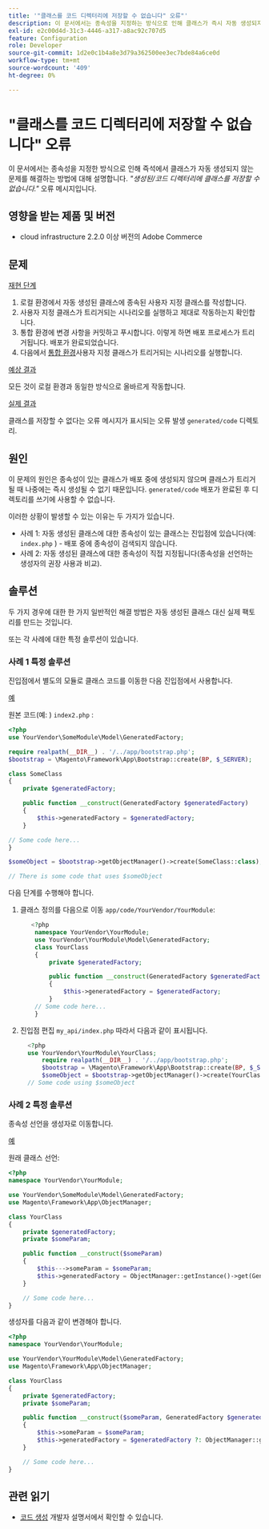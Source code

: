 ```yaml
---
title: '"클래스를 코드 디렉터리에 저장할 수 없습니다" 오류"'
description: 이 문서에서는 종속성을 지정하는 방식으로 인해 클래스가 즉시 자동 생성되지 않고 *"클래스가 생성된/코드 디렉터리에 저장될 수 없음"* 오류 메시지가 표시되는 문제를 해결하는 방법에 대해 설명합니다.
exl-id: e2c00d4d-31c3-4446-a317-a8ac92c707d5
feature: Configuration
role: Developer
source-git-commit: 1d2e0c1b4a8e3d79a362500ee3ec7bde84a6ce0d
workflow-type: tm+mt
source-wordcount: '409'
ht-degree: 0%

---
```


# &quot;클래스를 코드 디렉터리에 저장할 수 없습니다&quot; 오류

이 문서에서는 종속성을 지정한 방식으로 인해 즉석에서 클래스가 자동 생성되지 않는 문제를 해결하는 방법에 대해 설명합니다. *&quot;생성된/코드 디렉터리에 클래스를 저장할 수 없습니다.&quot;* 오류 메시지입니다.

## 영향을 받는 제품 및 버전

* cloud infrastructure 2.2.0 이상 버전의 Adobe Commerce

## 문제

<u>재현 단계</u>

1. 로컬 환경에서 자동 생성된 클래스에 종속된 사용자 지정 클래스를 작성합니다.
1. 사용자 지정 클래스가 트리거되는 시나리오를 실행하고 제대로 작동하는지 확인합니다.
1. 통합 환경에 변경 사항을 커밋하고 푸시합니다. 이렇게 하면 배포 프로세스가 트리거됩니다. 배포가 완료되었습니다.
1. 다음에서 [통합 환경](/help/announcements/adobe-commerce-announcements/integration-environment-enhancement-request-pro-and-starter.md)사용자 지정 클래스가 트리거되는 시나리오를 실행합니다.

<u>예상 결과</u>

모든 것이 로컬 환경과 동일한 방식으로 올바르게 작동합니다.

<u>실제 결과</u>

클래스를 저장할 수 없다는 오류 메시지가 표시되는 오류 발생 `generated/code` 디렉토리.

## 원인

이 문제의 원인은 종속성이 있는 클래스가 배포 중에 생성되지 않으며 클래스가 트리거될 때 나중에는 즉시 생성될 수 없기 때문입니다. `generated/code` 배포가 완료된 후 디렉토리를 쓰기에 사용할 수 없습니다.

이러한 상황이 발생할 수 있는 이유는 두 가지가 있습니다.

* 사례 1: 자동 생성된 클래스에 대한 종속성이 있는 클래스는 진입점에 있습니다(예: `index.php` ) - 배포 중에 종속성이 검색되지 않습니다.
* 사례 2: 자동 생성된 클래스에 대한 종속성이 직접 지정됩니다(종속성을 선언하는 생성자의 권장 사용과 비교).

## 솔루션

두 가지 경우에 대한 한 가지 일반적인 해결 방법은 자동 생성된 클래스 대신 실제 팩토리를 만드는 것입니다.

또는 각 사례에 대한 특정 솔루션이 있습니다.

### 사례 1 특정 솔루션

진입점에서 별도의 모듈로 클래스 코드를 이동한 다음 진입점에서 사용합니다.

<u>예</u>

원본 코드(예: ) `index2.php` :

```php
<?php
use YourVendor\SomeModule\Model\GeneratedFactory;

require realpath(__DIR__) . '/../app/bootstrap.php';
$bootstrap = \Magento\Framework\App\Bootstrap::create(BP, $_SERVER);

class SomeClass
{
    private $generatedFactory;

    public function __construct(GeneratedFactory $generatedFactory)
    {
        $this->generatedFactory = $generatedFactory;
    }

// Some code here...
}

$someObject = $bootstrap->getObjectManager()->create(SomeClass::class);

// There is some code that uses $someObject
```

다음 단계를 수행해야 합니다.

1. 클래스 정의를 다음으로 이동 `app/code/YourVendor/YourModule`:

   ```php
      <?php
       namespace YourVendor\YourModule;
       use YourVendor\YourModule\Model\GeneratedFactory;
       class YourClass
       {
           private $generatedFactory;
   
           public function __construct(GeneratedFactory $generatedFactory)
           {
               $this->generatedFactory = $generatedFactory;
           }
       // Some code here...
       }
   ```

1. 진입점 편집 `my_api/index.php` 따라서 다음과 같이 표시됩니다.

   ```php
     <?php
     use YourVendor\YourModule\YourClass;
         require realpath(__DIR__) . '/../app/bootstrap.php';
         $bootstrap = \Magento\Framework\App\Bootstrap::create(BP, $_SERVER);
         $someObject = $bootstrap->getObjectManager()->create(YourClass::class);
     // Some code using $someObject
   ```

### 사례 2 특정 솔루션

종속성 선언을 생성자로 이동합니다.

<u>예</u>

원래 클래스 선언:

```php
<?php
namespace YourVendor\YourModule;

use YourVendor\SomeModule\Model\GeneratedFactory;
use Magento\Framework\App\ObjectManager;

class YourClass
{
    private $generatedFactory;
    private $someParam;

    public function __construct($someParam)
    {
        $this--->someParam = $someParam;
        $this->generatedFactory = ObjectManager::getInstance()->get(GeneratedFactory::class);
    }

    // Some code here...
}
```

생성자를 다음과 같이 변경해야 합니다.

```php
<?php
namespace YourVendor\YourModule;

use YourVendor\YourModule\Model\GeneratedFactory;
use Magento\Framework\App\ObjectManager;

class YourClass
{
    private $generatedFactory;
    private $someParam;

    public function __construct($someParam, GeneratedFactory $generatedFactory = null)
    {
        $this->someParam = $someParam;
        $this->generatedFactory = $generatedFactory ?: ObjectManager::getInstance()->get(GeneratedFactory::class);
    }

    // Some code here...
}
```

## 관련 읽기

* [코드 생성](https://devdocs.magento.com/guides/v2.3/extension-dev-guide/code-generation.html) 개발자 설명서에서 확인할 수 있습니다.
